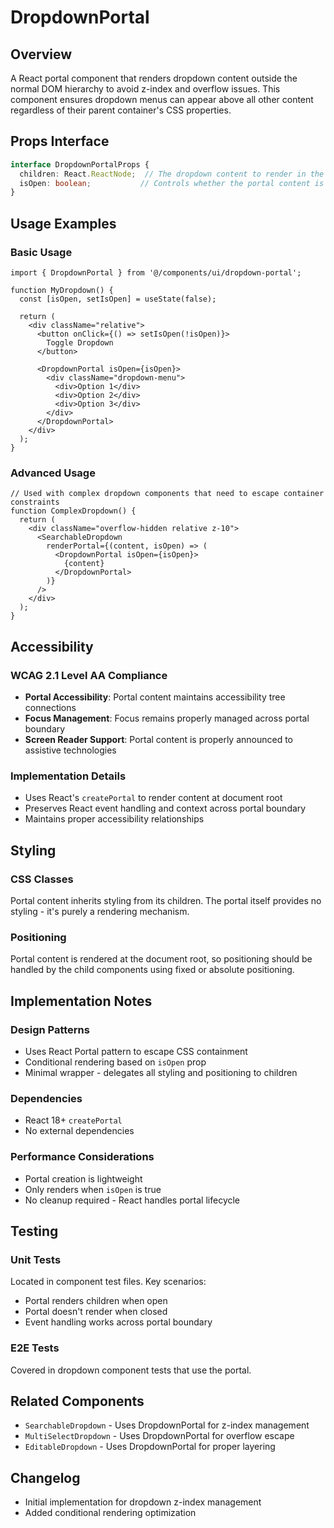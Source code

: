 # DropdownPortal

## Overview

A React portal component that renders dropdown content outside the normal DOM hierarchy to avoid z-index and overflow issues. This component ensures dropdown menus can appear above all other content regardless of their parent container's CSS properties.

## Props Interface

```typescript
interface DropdownPortalProps {
  children: React.ReactNode;  // The dropdown content to render in the portal
  isOpen: boolean;           // Controls whether the portal content is rendered
}
```

## Usage Examples

### Basic Usage

```tsx
import { DropdownPortal } from '@/components/ui/dropdown-portal';

function MyDropdown() {
  const [isOpen, setIsOpen] = useState(false);

  return (
    <div className="relative">
      <button onClick={() => setIsOpen(!isOpen)}>
        Toggle Dropdown
      </button>
      
      <DropdownPortal isOpen={isOpen}>
        <div className="dropdown-menu">
          <div>Option 1</div>
          <div>Option 2</div>
          <div>Option 3</div>
        </div>
      </DropdownPortal>
    </div>
  );
}
```

### Advanced Usage

```tsx
// Used with complex dropdown components that need to escape container constraints
function ComplexDropdown() {
  return (
    <div className="overflow-hidden relative z-10">
      <SearchableDropdown
        renderPortal={(content, isOpen) => (
          <DropdownPortal isOpen={isOpen}>
            {content}
          </DropdownPortal>
        )}
      />
    </div>
  );
}
```

## Accessibility

### WCAG 2.1 Level AA Compliance

- **Portal Accessibility**: Portal content maintains accessibility tree connections
- **Focus Management**: Focus remains properly managed across portal boundary
- **Screen Reader Support**: Portal content is properly announced to assistive technologies

### Implementation Details

- Uses React's `createPortal` to render content at document root
- Preserves React event handling and context across portal boundary
- Maintains proper accessibility relationships

## Styling

### CSS Classes

Portal content inherits styling from its children. The portal itself provides no styling - it's purely a rendering mechanism.

### Positioning

Portal content is rendered at the document root, so positioning should be handled by the child components using fixed or absolute positioning.

## Implementation Notes

### Design Patterns

- Uses React Portal pattern to escape CSS containment
- Conditional rendering based on `isOpen` prop
- Minimal wrapper - delegates all styling and positioning to children

### Dependencies

- React 18+ `createPortal`
- No external dependencies

### Performance Considerations

- Portal creation is lightweight
- Only renders when `isOpen` is true
- No cleanup required - React handles portal lifecycle

## Testing

### Unit Tests

Located in component test files. Key scenarios:

- Portal renders children when open
- Portal doesn't render when closed
- Event handling works across portal boundary

### E2E Tests

Covered in dropdown component tests that use the portal.

## Related Components

- `SearchableDropdown` - Uses DropdownPortal for z-index management
- `MultiSelectDropdown` - Uses DropdownPortal for overflow escape
- `EditableDropdown` - Uses DropdownPortal for proper layering

## Changelog

- Initial implementation for dropdown z-index management
- Added conditional rendering optimization
